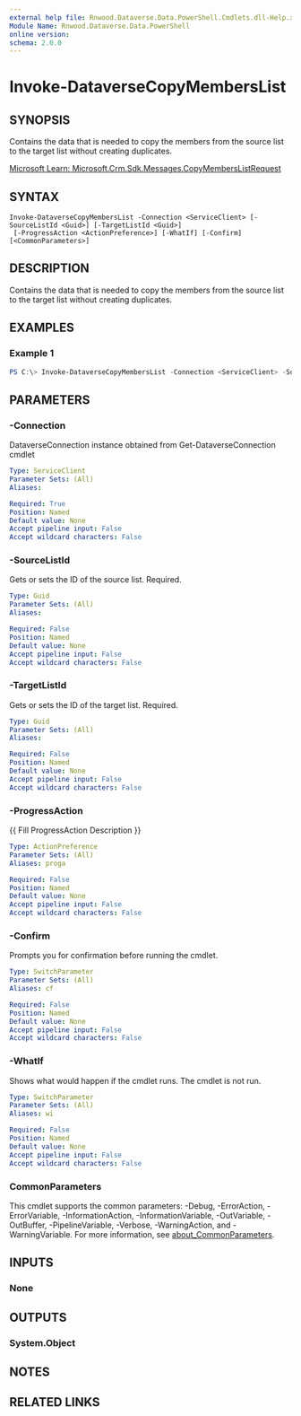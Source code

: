 ```yaml
---
external help file: Rnwood.Dataverse.Data.PowerShell.Cmdlets.dll-Help.xml
Module Name: Rnwood.Dataverse.Data.PowerShell
online version:
schema: 2.0.0
---
```


# Invoke-DataverseCopyMembersList

## SYNOPSIS
Contains the data that is needed to copy the members from the source list to the target list without creating duplicates.

[Microsoft Learn: Microsoft.Crm.Sdk.Messages.CopyMembersListRequest](https://learn.microsoft.com/dotnet/api/Microsoft.Crm.Sdk.Messages.CopyMembersListRequest)

## SYNTAX

```
Invoke-DataverseCopyMembersList -Connection <ServiceClient> [-SourceListId <Guid>] [-TargetListId <Guid>]
 [-ProgressAction <ActionPreference>] [-WhatIf] [-Confirm] [<CommonParameters>]
```

## DESCRIPTION
Contains the data that is needed to copy the members from the source list to the target list without creating duplicates.

## EXAMPLES

### Example 1
```powershell
PS C:\> Invoke-DataverseCopyMembersList -Connection <ServiceClient> -SourceListId <Guid> -TargetListId <Guid>
```

## PARAMETERS

### -Connection
DataverseConnection instance obtained from Get-DataverseConnection cmdlet

```yaml
Type: ServiceClient
Parameter Sets: (All)
Aliases:

Required: True
Position: Named
Default value: None
Accept pipeline input: False
Accept wildcard characters: False
```

### -SourceListId
Gets or sets the ID of the source list. Required.

```yaml
Type: Guid
Parameter Sets: (All)
Aliases:

Required: False
Position: Named
Default value: None
Accept pipeline input: False
Accept wildcard characters: False
```

### -TargetListId
Gets or sets the ID of the target list. Required.

```yaml
Type: Guid
Parameter Sets: (All)
Aliases:

Required: False
Position: Named
Default value: None
Accept pipeline input: False
Accept wildcard characters: False
```

### -ProgressAction
{{ Fill ProgressAction Description }}

```yaml
Type: ActionPreference
Parameter Sets: (All)
Aliases: proga

Required: False
Position: Named
Default value: None
Accept pipeline input: False
Accept wildcard characters: False
```

### -Confirm
Prompts you for confirmation before running the cmdlet.

```yaml
Type: SwitchParameter
Parameter Sets: (All)
Aliases: cf

Required: False
Position: Named
Default value: None
Accept pipeline input: False
Accept wildcard characters: False
```

### -WhatIf
Shows what would happen if the cmdlet runs. The cmdlet is not run.

```yaml
Type: SwitchParameter
Parameter Sets: (All)
Aliases: wi

Required: False
Position: Named
Default value: None
Accept pipeline input: False
Accept wildcard characters: False
```

### CommonParameters
This cmdlet supports the common parameters: -Debug, -ErrorAction, -ErrorVariable, -InformationAction, -InformationVariable, -OutVariable, -OutBuffer, -PipelineVariable, -Verbose, -WarningAction, and -WarningVariable. For more information, see [about_CommonParameters](http://go.microsoft.com/fwlink/?LinkID=113216).

## INPUTS

### None
## OUTPUTS

### System.Object
## NOTES

## RELATED LINKS
